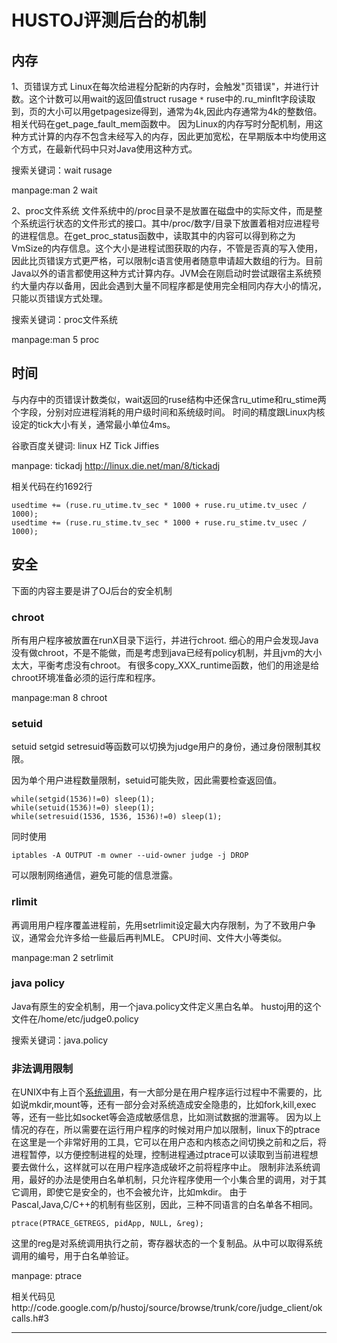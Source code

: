 # HUSTOJ评测后台的机制 #

## 内存 ##
1、页错误方式
Linux在每次给进程分配新的内存时，会触发"页错误"，并进行计数。这个计数可以用wait的返回值struct rusage `*` ruse中的.ru\_minflt字段读取到，页的大小可以用getpagesize得到，通常为4k,因此内存通常为4k的整数倍。
相关代码在get\_page\_fault\_mem函数中。
因为Linux的内存写时分配机制，用这种方式计算的内存不包含未经写入的内存，因此更加宽松，在早期版本中均使用这个方式，在最新代码中只对Java使用这种方式。

搜索关键词：wait rusage

manpage:man 2 wait

2、proc文件系统
文件系统中的/proc目录不是放置在磁盘中的实际文件，而是整个系统运行状态的文件形式的接口。其中/proc/数字/目录下放置着相对应进程号的进程信息。在get\_proc\_status函数中，读取其中的内容可以得到称之为VmSize的内存信息。这个大小是进程试图获取的内存，不管是否真的写入使用，因此比页错误方式更严格，可以限制c语言使用者随意申请超大数组的行为。目前Java以外的语言都使用这种方式计算内存。JVM会在刚启动时尝试跟宿主系统预约大量内存以备用，因此会遇到大量不同程序都是使用完全相同内存大小的情况，只能以页错误方式处理。

搜索关键词：proc文件系统

manpage:man 5 proc


## 时间 ##
与内存中的页错误计数类似，wait返回的ruse结构中还保含ru\_utime和ru\_stime两个字段，分别对应进程消耗的用户级时间和系统级时间。
时间的精度跟Linux内核设定的tick大小有关，通常最小单位4ms。

谷歌百度关键词: linux HZ Tick Jiffies

manpage: tickadj http://linux.die.net/man/8/tickadj

相关代码在约1692行
```
usedtime += (ruse.ru_utime.tv_sec * 1000 + ruse.ru_utime.tv_usec / 1000);
usedtime += (ruse.ru_stime.tv_sec * 1000 + ruse.ru_stime.tv_usec / 1000);
```


## 安全 ##
下面的内容主要是讲了OJ后台的安全机制
### chroot ###
所有用户程序被放置在runX目录下运行，并进行chroot.
细心的用户会发现Java没有做chroot，不是不能做，而是考虑到java已经有policy机制，并且jvm的大小太大，平衡考虑没有chroot。
有很多copy\_XXX\_runtime函数，他们的用途是给chroot环境准备必须的运行库和程序。

manpage:man 8 chroot

### setuid ###
setuid setgid setresuid等函数可以切换为judge用户的身份，通过身份限制其权限。

因为单个用户进程数量限制，setuid可能失败，因此需要检查返回值。

```
while(setgid(1536)!=0) sleep(1);
while(setuid(1536)!=0) sleep(1);
while(setresuid(1536, 1536, 1536)!=0) sleep(1);
```
同时使用
```
iptables -A OUTPUT -m owner --uid-owner judge -j DROP
```
可以限制网络通信，避免可能的信息泄露。

### rlimit ###
再调用用户程序覆盖进程前，先用setrlimit设定最大内存限制，为了不致用户争议，通常会允许多给一些最后再判MLE。
CPU时间、文件大小等类似。

manpage:man 2 setrlimit

### java policy ###
Java有原生的安全机制，用一个java.policy文件定义黑白名单。
hustoj用的这个文件在/home/etc/judge0.policy

搜索关键词：java.policy


### 非法调用限制 ###
在UNIX中有上百个[系统调用](http://www.ibm.com/developerworks/cn/linux/kernel/syscall/part1/appendix.html)，有一大部分是在用户程序运行过程中不需要的，比如说mkdir,mount等，还有一部分会对系统造成安全隐患的，比如fork,kill,exec等，还有一些比如socket等会造成敏感信息，比如测试数据的泄漏等。
因为以上情况的存在，所以需要在运行用户程序的时候对用户加以限制，linux下的ptrace在这里是一个非常好用的工具，它可以在用户态和内核态之间切换之前和之后，将进程暂停，以方便控制进程的处理，控制进程通过ptrace可以读取到当前进程想要去做什么，这样就可以在用户程序造成破坏之前将程序中止。
限制非法系统调用，最好的办法是使用白名单机制，只允许程序使用一个小集合里的调用，对于其它调用，即使它是安全的，也不会被允许，比如mkdir。
由于Pascal,Java,C/C++的机制有些区别，因此，三种不同语言的白名单各不相同。
```
ptrace(PTRACE_GETREGS, pidApp, NULL, &reg);
```
这里的reg是对系统调用执行之前，寄存器状态的一个复制品。从中可以取得系统调用的编号，用于白名单验证。

manpage: ptrace


相关代码见http://code.google.com/p/hustoj/source/browse/trunk/core/judge_client/okcalls.h#3

---
